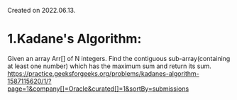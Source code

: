 Created on 2022.06.13.

# 1.Kadane's Algorithm:

Given an array Arr[] of N integers. Find the contiguous sub-array(containing at least one number) which has the maximum sum and return its sum.
https://practice.geeksforgeeks.org/problems/kadanes-algorithm-1587115620/1/?page=1&company[]=Oracle&curated[]=1&sortBy=submissions
